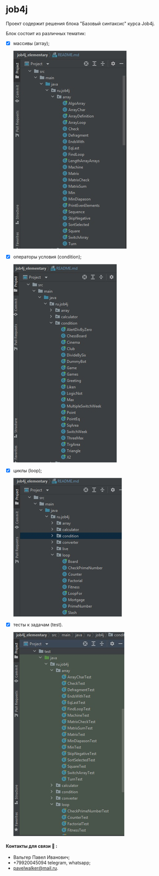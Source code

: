 # job4j
Проект содержит решения блока "Базовый синтаксис" курса Job4j.

Блок состоит из различных тематик:
- [x] массивы (array);

   ![](https://github.com/PavelValger/job4j_elementary/blob/master/images/arrays.jpg)
- [x] операторы условия (condition);

   ![](https://github.com/PavelValger/job4j_elementary/blob/master/images/conditions.jpg)
- [x] циклы (loop);

   ![](https://github.com/PavelValger/job4j_elementary/blob/master/images/cycles.jpg)
- [x] тесты к задачам (test).

  ![](https://github.com/PavelValger/job4j_elementary/blob/master/images/test.jpg)
#### Контакты для связи :calling: :
 * Вальгер Павел Иванович;
 * +79920045094 telegram, whatsapp;
 * pavelwalker@mail.ru.